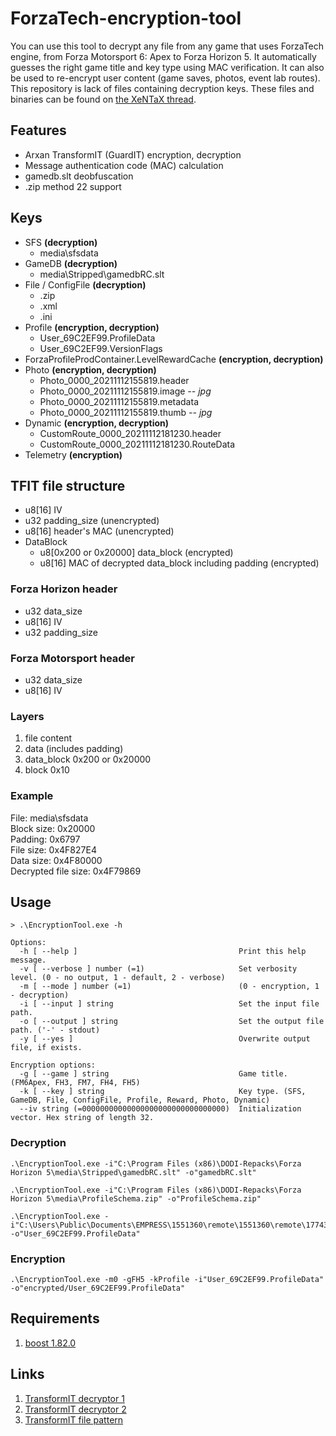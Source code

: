 # ForzaTech-encryption-tool
You can use this tool to decrypt any file from any game that uses ForzaTech engine, from Forza Motorsport 6: Apex to Forza Horizon 5. It automatically guesses the right game title and key type using MAC verification. It can also be used to re-encrypt user content (game saves, photos, event lab routes).  
This repository is lack of files containing decryption keys. These files and binaries can be found on [the XeNTaX thread](https://forum.xentax.com/viewtopic.php?t=19015).

## Features
* Arxan TransformIT (GuardIT) encryption, decryption
* Message authentication code (MAC) calculation
* gamedb.slt deobfuscation
* .zip method 22 support

## Keys
* SFS **(decryption)**
  * media\sfsdata
* GameDB **(decryption)**
  * media\Stripped\gamedbRC.slt
* File / ConfigFile **(decryption)**
  * .zip
  * .xml
  * .ini
* Profile **(encryption, decryption)**
  * User_69C2EF99.ProfileData
  * User_69C2EF99.VersionFlags
* ForzaProfileProdContainer.LevelRewardCache **(encryption, decryption)**
* Photo **(encryption, decryption)**
  * Photo_0000_20211112155819.header
  * Photo_0000_20211112155819.image *-- jpg*
  * Photo_0000_20211112155819.metadata
  * Photo_0000_20211112155819.thumb *-- jpg*
* Dynamic **(encryption, decryption)**
  * CustomRoute_0000_20211112181230.header
  * CustomRoute_0000_20211112181230.RouteData
* Telemetry **(encryption)**

## TFIT file structure
* u8[16] IV
* u32 padding_size (unencrypted)
* u8[16] header's MAC (unencrypted)
* DataBlock
  * u8[0x200 or 0x20000] data_block (encrypted)
  * u8[16] MAC of decrypted data_block including padding (encrypted)

### Forza Horizon header
* u32 data_size
* u8[16] IV
* u32 padding_size

### Forza Motorsport header
* u32 data_size
* u8[16] IV

### Layers
1. file content
1. data (includes padding)
1. data_block 0x200 or 0x20000
1. block 0x10

### Example
File: media\sfsdata  
Block size: 0x20000  
Padding: 0x6797  
File size: 0x4F827E4  
Data size: 0x4F80000  
Decrypted file size: 0x4F79869

## Usage
```
> .\EncryptionTool.exe -h

Options:
  -h [ --help ]                                    Print this help message.
  -v [ --verbose ] number (=1)                     Set verbosity level. (0 - no output, 1 - default, 2 - verbose)
  -m [ --mode ] number (=1)                        (0 - encryption, 1 - decryption)
  -i [ --input ] string                            Set the input file path.
  -o [ --output ] string                           Set the output file path. ('-' - stdout)
  -y [ --yes ]                                     Overwrite output file, if exists.

Encryption options:
  -g [ --game ] string                             Game title. (FM6Apex, FH3, FM7, FH4, FH5)
  -k [ --key ] string                              Key type. (SFS, GameDB, File, ConfigFile, Profile, Reward, Photo, Dynamic)
  --iv string (=00000000000000000000000000000000)  Initialization vector. Hex string of length 32.
```

### Decryption
```
.\EncryptionTool.exe -i"C:\Program Files (x86)\DODI-Repacks\Forza Horizon 5\media\Stripped\gamedbRC.slt" -o"gamedbRC.slt"
```
```
.\EncryptionTool.exe -i"C:\Program Files (x86)\DODI-Repacks\Forza Horizon 5\media\ProfileSchema.zip" -o"ProfileSchema.zip"
```
```
.\EncryptionTool.exe -i"C:\Users\Public\Documents\EMPRESS\1551360\remote\1551360\remote\1774383001\User_69C2EF99.ProfileData" -o"User_69C2EF99.ProfileData"
```

### Encryption
```
.\EncryptionTool.exe -m0 -gFH5 -kProfile -i"User_69C2EF99.ProfileData" -o"encrypted/User_69C2EF99.ProfileData"
```

## Requirements
1. [boost 1.82.0](https://boostorg.jfrog.io/artifactory/main/release/1.82.0/binaries/)

## Links
1. [TransformIT decryptor 1](https://github.com/Neodymium146/gta-toolkit/blob/master/RageLib.GTA5/Cryptography/GTA5Encryption.cs)
1. [TransformIT decryptor 2](https://github.com/0x1F9F1/Swage/blob/master/src/crypto/tfit.cpp)
1. [TransformIT file pattern](https://github.com/Nenkai/010GameTemplates/blob/main/Forza/TFIT.bt)
